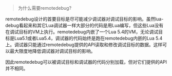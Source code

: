 > 为什么需要remotedebug?

remotedebug设计的首要目标是尽可能减少调试器对调试目标的影响。虽然lua-debug看起来和其它Lua调试器一样大部分的代码是用Lua编写，但这些Lua没有在调试目标的VM上执行。remotedebug内嵌了一个Lua 5.4的VM，无论调试目标是Lua5.1或者Lua5.4，调试器的代码始终是跑在remotedebug内嵌的Lua 5.4上。调试器只能通过remotedebug提供的API读取和修改调试目标的数据。这样可以最大限度地降低调试器对调试目标的影响。

因此remotedebug可以被调试目标和调试器的代码分别加载，但对它们提供的API并不相同。
